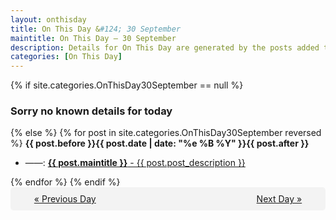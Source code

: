 ```yaml
---
layout: onthisday
title: On This Day &#124; 30 September
maintitle: On This Day — 30 September
description: Details for On This Day are generated by the posts added to the website so the content is subject to changes/updates over time.
categories: [On This Day]
---
```


{% if site.categories.OnThisDay30September == null %}
<h3>Sorry no known details for today</h3>
{% else %}
{% for post in site.categories.OnThisDay30September reversed %}
<strong>{{ post.before }}{{ post.date | date: "%e %B %Y" }}{{ post.after }}</strong>
<ul>
<li> ——: <a class="{{ post.class }}" href="{{ post.url }}"><strong>{{ post.maintitle }}</strong> - {{ post.post_description }}</a></li>
</ul>
{% endfor %}
{% endif %}

<div style="background-color: #f3f3f3; padding: 10px; border-radius: 5px; text-align: center; display: flex; justify-content: space-evenly;">
<a href="/onthisday/09/09-29">« Previous Day</a>
<span style="visibility:hidden;">[ Visit Leap Year February 29 ]</span>
<a href="/onthisday/10/10-01">Next Day »</a>
</div>
